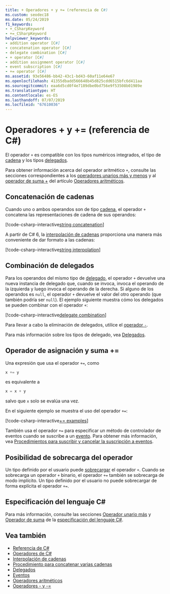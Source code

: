 ```yaml
---
title: + Operadores + y += (referencia de C#)
ms.custom: seodec18
ms.date: 05/24/2019
f1_keywords:
- +_CSharpKeyword
- +=_CSharpKeyword
helpviewer_keywords:
- addition operator [C#]
- concatenation operator [C#]
- delegate combination [C#]
- + operator [C#]
- addition assignment operator [C#]
- event subscription [C#]
- += operator [C#]
ms.assetid: 93e56486-bb42-43c1-bd43-60af11e64e67
ms.openlocfilehash: 41355dbadd566648b45d825cdd6515bfc6d411aa
ms.sourcegitcommit: eaa6d5cd0f4e7189dbe0bd756e9f53508b01989e
ms.translationtype: HT
ms.contentlocale: es-ES
ms.lasthandoff: 07/07/2019
ms.locfileid: "67610036"
---
```

# <a name="-and--operators-c-reference"></a>Operadores + y += (referencia de C#)

El operador `+` es compatible con los tipos numéricos integrados, el tipo de [cadena](../keywords/string.md) y los tipos [delegados](../keywords/delegate.md).

Para obtener información acerca del operador aritmético `+`, consulte las secciones correspondientes a los [operadores unarios más y menos](arithmetic-operators.md#unary-plus-and-minus-operators) y al [operador de suma +](arithmetic-operators.md#addition-operator-) del artículo [Operadores aritméticos](arithmetic-operators.md).

## <a name="string-concatenation"></a>Concatenación de cadenas

Cuando uno o ambos operandos son de tipo [cadena](../keywords/string.md), el operador `+` concatena las representaciones de cadena de sus operandos:

[!code-csharp-interactive[string concatenation](~/samples/csharp/language-reference/operators/AdditionOperator.cs#AddStrings)]

A partir de C# 6, la [interpolación de cadenas](../tokens/interpolated.md) proporciona una manera más conveniente de dar formato a las cadenas:

[!code-csharp-interactive[string interpolation](~/samples/csharp/language-reference/operators/AdditionOperator.cs#UseStringInterpolation)]

## <a name="delegate-combination"></a>Combinación de delegados

Para los operandos del mismo tipo de [delegado](../keywords/delegate.md), el operador `+` devuelve una nueva instancia de delegado que, cuando se invoca, invoca el operando de la izquierda y luego invoca el operando de la derecha. Si alguno de los operandos es `null`, el operador `+` devuelve el valor del otro operando (que también podría ser `null`). El ejemplo siguiente muestra cómo los delegados se pueden combinar con el operador `+`:

[!code-csharp-interactive[delegate combination](~/samples/csharp/language-reference/operators/AdditionOperator.cs#AddDelegates)]

Para llevar a cabo la eliminación de delegados, utilice el [operador `-`](subtraction-operator.md#delegate-removal).

Para más información sobre los tipos de delegado, vea [Delegados](../../programming-guide/delegates/index.md).

## <a name="addition-assignment-operator-"></a>Operador de asignación y suma +=

Una expresión que usa el operador `+=`, como

```csharp
x += y
```

es equivalente a

```csharp
x = x + y
```

salvo que `x` solo se evalúa una vez.
  
En el siguiente ejemplo se muestra el uso del operador `+=`:

[!code-csharp-interactive[+= examples](~/samples/csharp/language-reference/operators/AdditionOperator.cs#AddAndAssign)]

También usa el operador `+=` para especificar un método de controlador de eventos cuando se suscribe a un [evento](../keywords/event.md). Para obtener más información, vea [Procedimientos para suscribir y cancelar la suscripción a eventos](../../programming-guide/events/how-to-subscribe-to-and-unsubscribe-from-events.md).

## <a name="operator-overloadability"></a>Posibilidad de sobrecarga del operador

Un tipo definido por el usuario puede [sobrecargar](operator-overloading.md) el operador `+`. Cuando se sobrecarga un operador `+` binario, el operador `+=` también se sobrecarga de modo implícito. Un tipo definido por el usuario no puede sobrecargar de forma explícita el operador `+=`.

## <a name="c-language-specification"></a>Especificación del lenguaje C#

Para más información, consulte las secciones [Operador unario más](~/_csharplang/spec/expressions.md#unary-plus-operator) y [Operador de suma](~/_csharplang/spec/expressions.md#addition-operator) de la [especificación del lenguaje C#](~/_csharplang/spec/introduction.md).

## <a name="see-also"></a>Vea también

- [Referencia de C#](../index.md)
- [Operadores de C#](index.md)
- [Interpolación de cadenas](../tokens/interpolated.md)
- [Procedimiento para concatenar varias cadenas](../../how-to/concatenate-multiple-strings.md)
- [Delegados](../../programming-guide/delegates/index.md)
- [Eventos](../../programming-guide/events/index.md)
- [Operadores aritméticos](arithmetic-operators.md)
- [Operadores - y -=](subtraction-operator.md)
